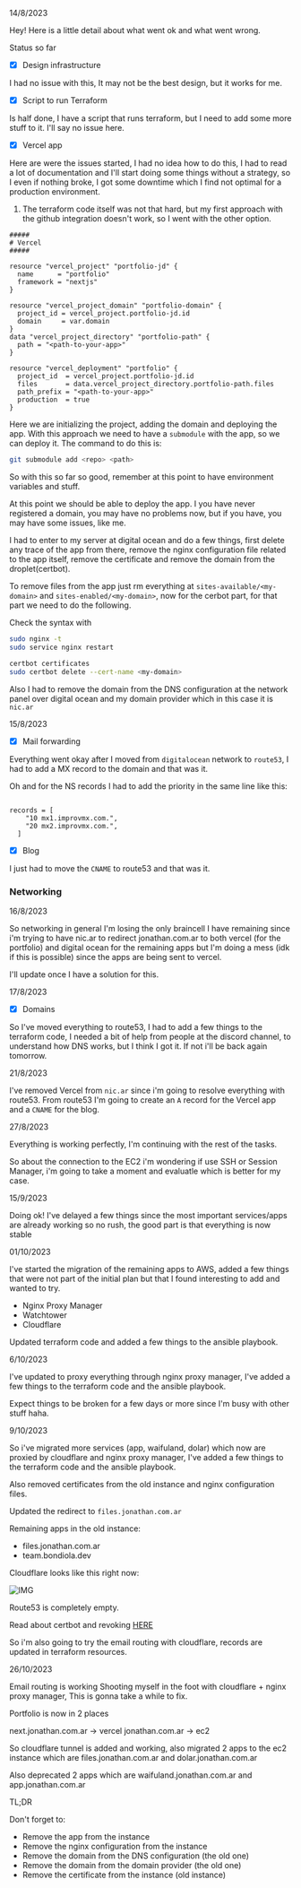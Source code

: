 14/8/2023

Hey! Here is a little detail about what went ok and what went wrong.

Status so far

- [x] Design infrastructure

I had no issue with this, It may not be the best design, but it works for me.

- [x] Script to run Terraform

Is half done, I have a script that runs terraform, but I need to add some more stuff to it.
I'll say no issue here.

- [x] Vercel app

Here are were the issues started, I had no idea how to do this, I had to read a lot of documentation and I'll start doing some things without a strategy, so I even if nothing broke, I got some downtime which I find not optimal for a production environment.

1. The terraform code itself was not that hard, but my first approach with the github integration doesn't work, so I went with the other option.

```
#####
# Vercel
#####

resource "vercel_project" "portfolio-jd" {
  name      = "portfolio"
  framework = "nextjs"
}

resource "vercel_project_domain" "portfolio-domain" {
  project_id = vercel_project.portfolio-jd.id
  domain     = var.domain
}
data "vercel_project_directory" "portfolio-path" {
  path = "<path-to-your-app>"
}

resource "vercel_deployment" "portfolio" {
  project_id  = vercel_project.portfolio-jd.id
  files       = data.vercel_project_directory.portfolio-path.files
  path_prefix = "<path-to-your-app>"
  production  = true
}
```

Here we are initializing the project, adding the domain and deploying the app.
With this approach we need to have a `submodule` with the app, so we can deploy it.
The command to do this is:

```bash
git submodule add <repo> <path>
```

So with this so far so good, remember at this point to have environment variables and stuff.

At this point we should be able to deploy the app. I you have never registered a domain, you may have no problems now, but if you have, you may have some issues, like me.

I had to enter to my server at digital ocean and do a few things, first delete any trace of the app from there, remove the nginx configuration file related to the app itself, remove the certificate and remove the domain from the droplet(certbot).

To remove files from the app just rm everything at `sites-available/<my-domain>` and `sites-enabled/<my-domain>`, now for the cerbot part, for that part we need to do the following.

Check the syntax with

```bash
sudo nginx -t
sudo service nginx restart
```

```bash
certbot certificates
sudo certbot delete --cert-name <my-domain>
```

Also I had to remove the domain from the DNS configuration at the network panel over digital ocean and my domain provider which in this case it is `nic.ar`

15/8/2023

- [x] Mail forwarding

Everything went okay after I moved from `digitalocean` network to `route53`, I had to add a MX record to the domain and that was it.

Oh and for the NS records I had to add the priority in the same line like this:

```

records = [
    "10 mx1.improvmx.com.",
    "20 mx2.improvmx.com.",
  ]

```

- [x] Blog

I just had to move the `CNAME` to route53 and that was it.


### Networking

16/8/2023

So networking in general I'm losing the only braincell I have remaining since i'm trying to have nic.ar to redirect jonathan.com.ar to both vercel (for the portfolio) and digital ocean for the remaining apps but I'm doing a mess (idk if this is possible) since the apps are being sent to vercel.

I'll update once I have a solution for this.

17/8/2023

- [x] Domains

So I've moved everything to route53, I had to add a few things to the terraform code, I needed a bit of help from people at the discord channel, to understand how DNS works, but I think I got it. If not i'll be back again tomorrow.

21/8/2023

I've removed Vercel from `nic.ar` since i'm going to resolve everything with route53. From route53 I'm going to create an `A` record for the Vercel app and a `CNAME` for the blog.

27/8/2023

Everything is working perfectly, I'm continuing with the rest of the tasks.

So about the connection to the EC2 i'm wondering if use SSH or Session Manager, i'm going to take a moment and evaluatle which is better for my case.

15/9/2023

Doing ok! I've delayed a few things since the most important services/apps are already working so no rush, the good part is that everything is now stable

01/10/2023

I've started the migration of the remaining apps to AWS, added a few things that were not part of the initial plan but that I found interesting to add and wanted to try.

- Nginx Proxy Manager
- Watchtower
- Cloudflare

Updated terraform code and added a few things to the ansible playbook.

6/10/2023

I've updated to proxy everything through nginx proxy manager, I've added a few things to the terraform code and the ansible playbook.

Expect things to be broken for a few days or more since I'm busy with other stuff haha.

9/10/2023

So i've migrated more services (app, waifuland, dolar) which now are proxied by cloudflare and nginx proxy manager, I've added a few things to the terraform code and the ansible playbook.

Also removed certificates from the old instance and nginx configuration files.

Updated the redirect to `files.jonathan.com.ar`

Remaining apps in the old instance:

- files.jonathan.com.ar
- team.bondiola.dev

Cloudflare looks like  this right now:

![IMG](https://i.imgur.com/p2MNHfu.png)

Route53 is completely empty.

Read about certbot and revoking [HERE](https://letsencrypt.org/docs/revoking/)

So i'm also going to try the email routing with cloudflare, records are updated in terraform resources.

26/10/2023

Email routing is working
Shooting myself in the foot with cloudflare + nginx proxy manager, This is gonna take a while to fix.

Portfolio is now in 2 places

next.jonathan.com.ar -> vercel
jonathan.com.ar -> ec2

So cloudflare tunnel is added and working, also migrated 2 apps to the ec2 instance which are files.jonathan.com.ar and dolar.jonathan.com.ar

Also deprecated 2 apps which are waifuland.jonathan.com.ar and app.jonathan.com.ar

TL;DR

Don't forget to:

- Remove the app from the instance
- Remove the nginx configuration from the instance
- Remove the domain from the DNS configuration (the old one)
- Remove the domain from the domain provider (the old one)
- Remove the certificate from the instance (old instance)
